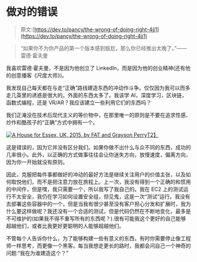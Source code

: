 # 做对的错误

> 原文:[https://dev.to/pancy/the-wrong-of-doing-right-4jj1](https://dev.to/pancy/the-wrong-of-doing-right-4jj1)

> “如果你不为你产品的第一个版本感到尴尬，那么你已经推出太晚了。”——雷德·霍夫曼

我喜欢雷德·霍夫曼，不是因为他创立了 LinkedIn，而是因为他的创业精神(还有他的创意播客《尺度大师》)。

我发现自己每天都在与走“正确”路线建造东西的冲动作斗争。仅仅因为我可以而多走几英里的诱惑是很大的。外面的东西太多了。我该学 AI，深度学习，区块链，函数式编程，还是 VR/AR？我应该建立一些利用它们的东西吗？

我们正淹没在技术后现代主义的等价物中，在那里唯一的原则是不要在追求性感、炒作和酷孩子的“正确”方式中拥有一个。

[![A House for Essex, UK, 2015, by FAT and Grayson Perry](../Images/52ef749fa3ab5cf5ab54e5c22dfb0db2.png)T2】](https://res.cloudinary.com/practicaldev/image/fetch/s--StZhnenp--/c_limit%2Cf_auto%2Cfl_progressive%2Cq_auto%2Cw_880/https://static.dezeen.com/uploads/2018/01/house-for-essex-dezeen-hero-1704x959.jpg)

这是错误的，因为它并没有区分我们。如果你做不出什么与众不同的东西，成功的几率很小。此外，以正确的方式做事往往会让你迷失方向，放慢速度，偏离方向，因为你一开始就没有原则。

因此，克服把每件事都做好的冲动的最好方法是继续关注用户的价值主张，以及如何取悦他们，而不是把注意力放在旅程上。上一次，我没有得到一个正确的和惯用的中间件，但是嘿，我只需要一个，所以我写了我自己的。我在 EC2 上的测试运行不太安全，我仍在学习如何设置安全组，但见鬼，这是一次“测试”运行。我没有去部署这些容器中的一个，但是当我有很少甚至没有客户担心分发和扩展时，我为什么要这样做呢？我还没有一个合适的测试，但是代码仍然在不断地变化，最多是不可维护的(如果我不得不重写所有的东西呢？).很有可能我这个更好的自己能够超越他们，或者比我更好更聪明的人能够超越他们。

不管每个人告诉你什么，为了能够构建一些有意义的东西，有时你需要停止像工程师一样思考，而更像一个黑客。每当我想走更长的路时，我都会问自己一个神奇的问题:“我在为谁建造这个？”